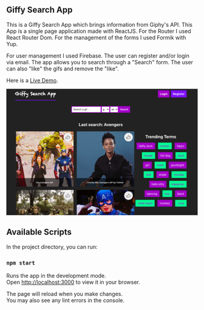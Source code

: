 ## Giffy Search App

This is a Giffy Search App which brings information from Giphy's API.
This App is a single page application made with ReactJS.
For the Router I used React Router Dom. For the management of the forms I used Formik with Yup.

For user management I used Firebase.
The user can register and/or login via email.
The app allows you to search through a "Search" form. The user can also "like" the gifs and remove the "like".

Here is a [Live Demo](https://giffy-app-five.vercel.app/).

[![Live Demo](./public/assets/preview-home.png "Giffy Search App")](https://giffy-app-five.vercel.app/)

## Available Scripts

In the project directory, you can run:

### `npm start`

Runs the app in the development mode.\
Open [http://localhost:3000](http://localhost:3000) to view it in your browser.

The page will reload when you make changes.\
You may also see any lint errors in the console.
